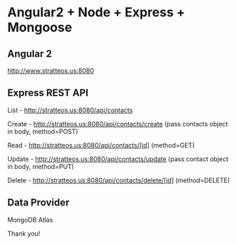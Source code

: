 # Angular2 + Node + Express + Mongoose 

## Angular 2
  http://www.stratteos.us:8080

## Express REST API

  List - http://stratteos.us:8080/api/contacts

  Create - http://stratteos.us:8080/api/contacts/create  (pass contacts object in body,  method=POST)
  
  Read - http://stratteos.us:8080/api/contacts/[id]      (method=GET) 
  
  Update - http://stratteos.us:8080/api/contacts/update  (pass contact object in body, method=PUT)
  
  Delete - http://stratteos.us:8080/api/contacts/delete/[id] (method=DELETE)
  
## Data Provider

  MongoDB Atlas
  

Thank you!
